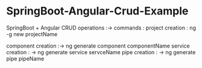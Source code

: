 # SpringBoot-Angular-Crud-Example

SpringBoot + Angular CRUD operations :->
commands :
project creation : ng -g new projectName

component creation :-> ng generate component componentName
service creation : -> ng generate service servceName
pipe creation : -> ng generate pipe pipeName
